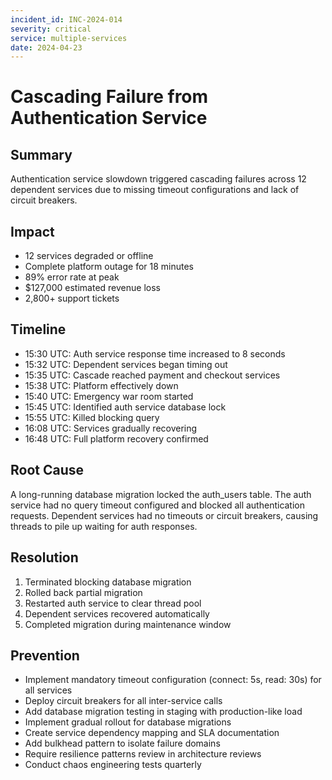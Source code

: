 ```yaml
---
incident_id: INC-2024-014
severity: critical
service: multiple-services
date: 2024-04-23
---
```


# Cascading Failure from Authentication Service

## Summary
Authentication service slowdown triggered cascading failures across 12 dependent services due to missing timeout configurations and lack of circuit breakers.

## Impact
- 12 services degraded or offline
- Complete platform outage for 18 minutes
- 89% error rate at peak
- $127,000 estimated revenue loss
- 2,800+ support tickets

## Timeline
- 15:30 UTC: Auth service response time increased to 8 seconds
- 15:32 UTC: Dependent services began timing out
- 15:35 UTC: Cascade reached payment and checkout services
- 15:38 UTC: Platform effectively down
- 15:40 UTC: Emergency war room started
- 15:45 UTC: Identified auth service database lock
- 15:55 UTC: Killed blocking query
- 16:08 UTC: Services gradually recovering
- 16:48 UTC: Full platform recovery confirmed

## Root Cause
A long-running database migration locked the auth_users table. The auth service had no query timeout configured and blocked all authentication requests. Dependent services had no timeouts or circuit breakers, causing threads to pile up waiting for auth responses.

## Resolution
1. Terminated blocking database migration
2. Rolled back partial migration
3. Restarted auth service to clear thread pool
4. Dependent services recovered automatically
5. Completed migration during maintenance window

## Prevention
- Implement mandatory timeout configuration (connect: 5s, read: 30s) for all services
- Deploy circuit breakers for all inter-service calls
- Add database migration testing in staging with production-like load
- Implement gradual rollout for database migrations
- Create service dependency mapping and SLA documentation
- Add bulkhead pattern to isolate failure domains
- Require resilience patterns review in architecture reviews
- Conduct chaos engineering tests quarterly
